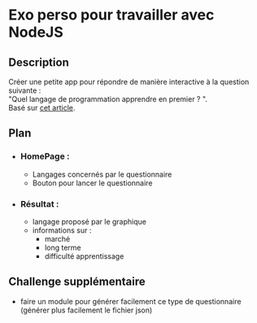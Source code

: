 # Exo perso pour travailler avec NodeJS

## Description

  Créer une petite app pour répondre de manière interactive à la question suivante :  
   "Quel langage de programmation apprendre en premier ? ".  
   Basé sur [cet article](https://medium.freecodecamp.org/what-programming-language-should-i-learn-first-%CA%87d%C4%B1%C9%B9%C9%94s%C9%90%CA%8C%C9%90%C9%BE-%C9%B9%C7%9D%CA%8Dsu%C9%90-19a33b0a467d).  

## Plan

  * ### HomePage :
    * Langages concernés par le questionnaire
    * Bouton pour lancer le questionnaire

  * ### Résultat :
    * langage proposé par le graphique
    * informations sur :
      * marché
      * long terme
      * difficulté apprentissage

## Challenge supplémentaire

  * faire un module pour générer facilement ce type de questionnaire (générer plus facilement le fichier json)
